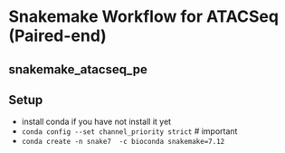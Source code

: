 # Snakemake Workflow for ATACSeq (Paired-end)
## snakemake_atacseq_pe


## Setup
- install conda if you have not install it yet
- `conda config --set channel_priority strict` # important 
- `conda create -n snake7  -c bioconda snakemake=7.12`
